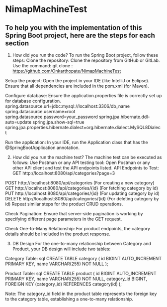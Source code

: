 # NimapMachineTest

## To help you with the implementation of this Spring Boot project, here are the steps for each section

1. How did you run the code?
To run the Spring Boot project, follow these steps:
Clone the repository:
Clone the repository from GitHub or GitLab.
Use the command:
git clone : https://github.com/Onkarthopate/NimapMachineTest

Setup the project:
Open the project in your IDE (like IntelliJ or Eclipse).
Ensure that all dependencies are included in the pom.xml (for Maven).

Configure database:
Ensure the application.properties file is correctly set up for database configuration.
spring.datasource.url=jdbc:mysql://localhost:3306/db_name
spring.datasource.username=root
spring.datasource.password=your_password
spring.jpa.hibernate.ddl-auto=update
spring.jpa.show-sql=true
spring.jpa.properties.hibernate.dialect=org.hibernate.dialect.MySQL8Dialect

Run the application:
In your IDE, run the Application class that has the @SpringBootApplication annotation.

2. How did you run the machine test?
The machine test can be executed as follows:
Use Postman or any API testing tool:
Open Postman or any other API client and test the API endpoints listed.
API Endpoints to Test:
GET http://localhost:8080/api/categories?page=3

POST http://localhost:8080/api/categories (For creating a new category)
GET http://localhost:8080/api/categories/{id} (For fetching category by id)
PUT http://localhost:8080/api/categories/{id} (For updating category by id)
DELETE http://localhost:8080/api/categories/{id} (For deleting category by id)
Repeat similar steps for the product CRUD operations.

Check Pagination:
Ensure that server-side pagination is working by specifying different page parameters in the GET
request.

Check One-to-Many Relationship:
For product endpoints, the category details should be included in the product response.

3. DB Design
For the one-to-many relationship between Category and Product, your DB design will include two
tables:

Category Table:
sql
CREATE TABLE category (
id BIGINT AUTO_INCREMENT PRIMARY KEY,
name VARCHAR(255) NOT NULL
);

Product Table:
sql
CREATE TABLE product (
id BIGINT AUTO_INCREMENT PRIMARY KEY,
name VARCHAR(255) NOT NULL,
category_id BIGINT,
FOREIGN KEY (category_id) REFERENCES category(id) );

Note: The category_id field in the product table represents the foreign key to the category table,
establishing a one-to-many relationship.
